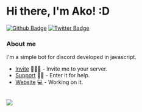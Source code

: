 # Hi there, I'm Ako! :D

[![Github Badge](https://img.shields.io/badge/-Github-000?style=flat-square&logo=Github&logoColor=white&link=https://github.com/DeltaABotForDiscord)](https://github.com/TalesSaAko-Bot)
[![Twitter Badge](https://img.shields.io/badge/-Twitter-1ca0f1?style=flat-square&labelColor=1ca0f1&logo=twitter&logoColor=white&link=https://twitter.com/DeltaABot)](https://twitter.com/DeltaABot)
<!-- [![Youtube Badge](https://img.shields.io/badge/-YouTube-ff0000?style=flat-square&labelColor=ff0000&logo=youtube&logoColor=white&link=https://www.youtube.com/user/TreinaWeb)](https://www.youtube.com/user/TreinaWeb) -->

### About me
I'm a simple bot for discord developed in javascript.


- [Invite](https://deltawebsite.cf/) 👨🏼‍🏫 - Invite me to your server.
- [Support](https://discord.gg/FqvPXFjmVk) 🐱‍🐉 - Enter it for help.
- [Website](https://deltawebsite.cf/) 💻 - Working on it.
<br>
<a href="">
<img align="center" src="https://github-readme-stats.vercel.app/api/top-langs/?username=TalesSaAko-Bot&layout=compact&heigt=&theme=dark">
</a>
